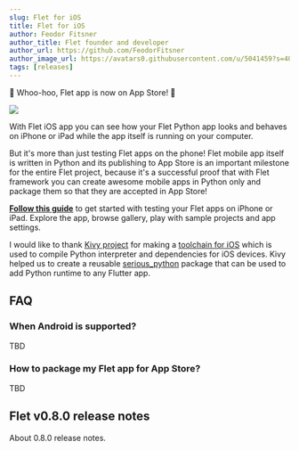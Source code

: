 ```yaml
---
slug: Flet for iOS
title: Flet for iOS
author: Feodor Fitsner
author_title: Flet founder and developer
author_url: https://github.com/FeodorFitsner
author_image_url: https://avatars0.githubusercontent.com/u/5041459?s=400&v=4
tags: [releases]
---
```


🎉 Whoo-hoo, Flet app is now on App Store! 🎉

<a href="https://apps.apple.com/app/flet/id1624979699" target="_blank"><img src="/img/blog/ios/flet-1080x1080.png" className="screenshot-50 screenshot-rounded"/></a>

With Flet iOS app you can see how your Flet Python app looks and behaves on iPhone or iPad while the app itself is running on your computer.

But it's more than just testing Flet apps on the phone! Flet mobile app itself is written in Python and its publishing to App Store is an important milestone for the entire Flet project, because it's a successful proof that with Flet framework you can create awesome mobile apps in Python only and package them so that they are accepted in App Store!

**[Follow this guide](/docs/guides/python/testing-on-ios)** to get started with testing your Flet apps on iPhone or iPad. Explore the app, browse gallery, play with sample projects and app settings.

I would like to thank [Kivy project](https://kivy.org/) for making a [toolchain for iOS](https://github.com/kivy/kivy-ios) which is used to compile Python interpreter and dependencies for iOS devices. Kivy helped us to create a reusable [serious_python](https://pub.dev/packages/serious_python) package that can be used to add Python runtime to any Flutter app.

## FAQ

### When Android is supported?

TBD

### How to package my Flet app for App Store?

TBD

## Flet v0.8.0 release notes

About 0.8.0 release notes.